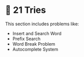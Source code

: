 # 📂 21 Tries

This section includes problems like:
- Insert and Search Word
- Prefix Search
- Word Break Problem
- Autocomplete System
